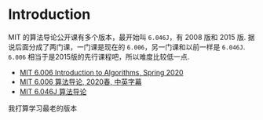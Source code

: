 # Introduction

MIT 的算法导论公开课有多个版本，最开始叫 `6.046J`，有 2008 版和 2015 版. 据说后面分成了两门课，一门课是现在的 `6.006`，另一门课和以前一样是 `6.046J`. `6.006` 相当于是2015版的先行课程吧，所以难度比较低一点.

- [MIT 6.006 Introduction to Algorithms, Spring 2020](https://www.youtube.com/watch?v=ZA-tUyM_y7s&list=PLUl4u3cNGP63EdVPNLG3ToM6LaEUuStEY&index=1)
- [MIT 6.006 算法导论, 2020春, 中英字幕](https://www.bilibili.com/video/BV1fu41127MN?p=1)
- [MIT 6.046J 算法导论](https://www.bilibili.com/video/BV1Kx411f7bL?p=1)

我打算学习最老的版本
